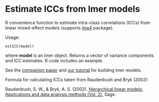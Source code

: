 # Estimate ICCs from lmer models
R convenience function to estimate intra-class correlations (ICCs) from linear mixed-effect models (supports [lme4](https://cran.r-project.org/web/packages/lme4/index.html) package).

Usage:

    estICC(model)
  
 where **model** is an lmer object. Returns a vector of variance components and ICC estimates. R code includes an example. 
 
 See the [companion paper](https://code.sallyxie.org/files/2019_XieHehmanFlake_JPSP_PerceiverTargetImpressionsRaceGender.pdf) and [our tutorial](https://code.sallyxie.org/files/2019_XieHehmanFlake_JPSP_PerceiverTargetImpressionsRaceGender_SuppMaterials.pdf) for building lmer models.
 
 Formula for calculating ICCs taken from Raudenbush and Bryk (2002):
 
Raudenbush, S. W., & Bryk, A. S. (2002). [Hierarchical linear models: Applications and data analysis methods (Vol. 2).](https://us.sagepub.com/en-us/nam/hierarchical-linear-models/book9230) Sage.
 
 
